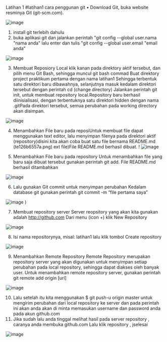 Latihan 1 #latihan1 cara penggunan git 
•	Download Git, buka website resminya Git (git-scm.com). 

![image](https://user-images.githubusercontent.com/56190893/66699015-551f8e80-ed0d-11e9-89e9-a3dc20f4552c.png)
 

1.	install git terlebih dahulu
2.	buka aplikasi git dan jalankan perintah "git config --global user.nama "nama anda" lalu enter dan tulis "git config --global user.email "email anda"

![image](https://user-images.githubusercontent.com/56190893/66699033-813b0f80-ed0d-11e9-9af7-f9bb17606d55.png)


3.	Membuat Reposiory Local
klik kanan pada direktory aktif tersebut, dan pilih menu Git Bash, sehingga muncul git bash commad Buat direktory project praktikum pertama dengan nama latihan1
Sehingga terbentuk satu direktori baru dibawahnya, selanjutnya masuk kedalam direktori         tersebut dengan perintah cd (change directory)
Jalankan perintah git init, untuk membuat repository local.Repository baru berhasil diinisialisasi, dengan terbentuknya satu direktori hidden dengan nama .gitPada direktori tersebut, semua perubahan pada working directory akan disimpan.

![image](https://user-images.githubusercontent.com/56190893/66699077-cb23f580-ed0d-11e9-826d-b999917344f3.png)


4.	Menambahkan File baru pada reposiUntuk membuat file dapat menggunakan text editor, lalu menyimpan filenya pada direktori aktif (repository)disini kita akan coba buat satu file bernama README.md (te126b6557a.png)
ext file)File README.md berhasil dibuat.
!
![image](https://user-images.githubusercontent.com/56190893/66699097-fb6b9400-ed0d-11e9-9dda-d9e126b6557a.png)

5.	Menambahkan File baru pada repository Untuk menambahkan file yang baru saja dibuat tersebut gunakan perintah git add.
File README.md berhasil ditambahkan 


![image](https://user-images.githubusercontent.com/56190893/67141111-83134e80-f28a-11e9-88ef-be35013f3a1b.png)

6.	Lalu gunakan Git commit untuk menyimpan perubahan Kedalam database git				 gunakan perintah git commit -m “file pertama saya”

![image](https://user-images.githubusercontent.com/56190893/66699130-38d02180-ed0e-11e9-8284-effca82bfe64.png)
)


7.	Membuat repository server
Server reopsitory yang akan kita gunakan adalah http://github.com
Dari menu (icon +) klik New Repository

![image](https://user-images.githubusercontent.com/56190893/66699137-4be2f180-ed0e-11e9-9d4d-3de43026ccaa.png)
 
8.	Isi nama repositorynya, misal: latihan1
lalu klik tombol Create repository

![image](https://user-images.githubusercontent.com/56190893/66699143-5d2bfe00-ed0e-11e9-83d7-ea505bb1a0f2.png)

 

9.	Menambahkan Remote Repository
Remote Repository merupakan repository server yang akan digunakan untuk menyimpan setiap perubahan pada local repository, sehingga dapat diakses oleh banyak user.
Untuk menambahkan remote repository server, gunakan perintah git remote add origin [url]

![image](https://user-images.githubusercontent.com/56190893/66699153-716ffb00-ed0e-11e9-91e2-43fe10e07855.png)



10.	Lalu setelah itu kita menggunakan $ git push-u origin master untuk mengirim perubahan dari
local repository ke server dan pada perintah ini akan anda akan di minta memasukan username 
dan password anda pada akun github.com 
11.	Jika sudah lalu anda tinggal melihat hasil pada server repository , caranya anda membuka github.com 
Lalu klik repository , jselesai
 
 ![image](https://user-images.githubusercontent.com/56190893/66699175-8fd5f680-ed0e-11e9-862a-71fe40684206.png)

